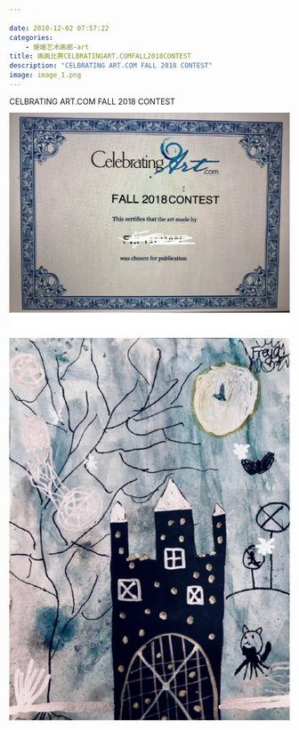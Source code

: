 ```yaml
---

date: 2018-12-02 07:57:22
categories:
    - 暖暖艺术画廊-art
title: 画画比赛CELBRATINGART.COMFALL2018CONTEST
description: "CELBRATING ART.COM FALL 2018 CONTEST"
image: image_1.png
---
```


CELBRATING ART.COM FALL 2018 CONTEST![](image_0.png)   


![](image_1.png)